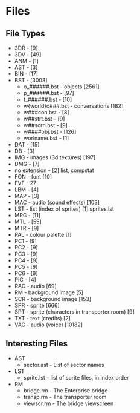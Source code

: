 # Files

## File Types

* 3DR - [9]
* 3DV - [49]
* ANM - [1]
* AST - [3]
* BIN - [17]
* BST - [3003]
  * o_######.bst - objects [2561]
  * p_######.bst - [97] 
  * t_######.bst - [10]
  * w{world}c###.bst - conversations [182]
  * w###con.bst - [8]
  * w##strt.bst - [9]
  * w##scrn.bst - [9]
  * w####obj.bst - [126]
  * worlname.bst - [1]
* DAT - [15]
* DB - [3]
* IMG - images (3d textures) [197]
* DMG - [7]
* no extension - [2] list, compstat
* FON - font [10]
* FVF - 27
* LBM - [4]
* MAP - [3]
* MAC - audio (sound effects) [103]
* LST - list (index of sprites) [1] sprites.lst
* MRG - [11]
* MTL - [55]
* MTR - [9]
* PAL - colour palette [1]
* PC1 - [9]
* PC2 - [9]
* PC3 - [9]
* PC4 - [9]
* PC5 - [9]
* PC6 - [9]
* PIC - [4]
* RAC - audio [69]
* RM - background image [5]
* SCR - background image [153]
* SPR - sprite [666]
* SPT - sprite (characters in transporter room) [9]
* TXT - text (credits) [2]
* VAC - audio (voice) [10182]

## Interesting Files

* AST
  * sector.ast - List of sector names
* LST
  * sprite.lst - list of sprite files, in index order
* RM
  * bridge.rm - The Enterprise bridge
  * transp.rm - The transporter room
  * viewscr.rm - The bridge viewscreen
